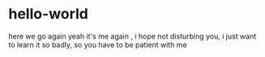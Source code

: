# hello-world
here we go again
yeah it's me again , i hope not disturbing you, i just want to learn it so badly,  so you have to be patient with me 
